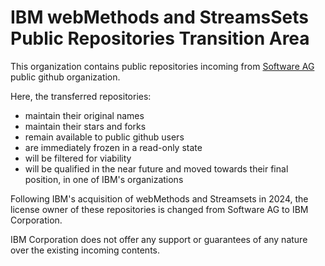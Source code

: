 # IBM webMethods and StreamsSets Public Repositories Transition Area

This organization contains public repositories incoming from [Software AG](https://github.com/SoftwareAG) public github organization.

Here, the transferred repositories:

- maintain their original names
- maintain their stars and forks
- remain available to public github users
- are immediately frozen in a read-only state
- will be filtered for viability
- will be qualified in the near future and moved towards their final position, in one of IBM's organizations

Following IBM's acquisition of webMethods and Streamsets in 2024, the license owner of these repositories is changed from Software AG to IBM Corporation.

IBM Corporation does not offer any support or guarantees of any nature over the existing incoming contents.
